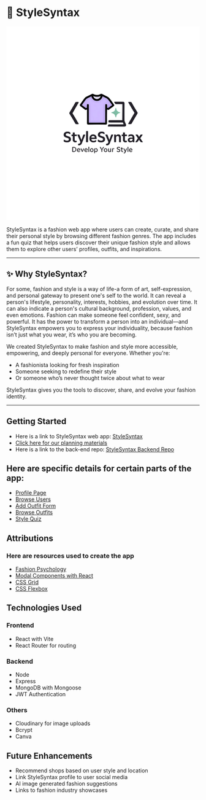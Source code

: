 # 🧵 StyleSyntax

![StyleSyntax Logo](./src/assets/StyleSyntaxLogo.svg)

StyleSyntax is a fashion web app where users can create, curate, and share their personal style by browsing different fashion genres. The app includes a fun quiz that helps users discover their unique fashion style and allows them to explore other users’ profiles, outfits, and inspirations.

---

## ✨ Why StyleSyntax?

For some, fashion and style is a way of life-a form of art, self-expression, and personal gateway to present one's self to the world. It can reveal a person's lifestyle, personality, interests, hobbies, and evolution over time. It can also indicate a person's cultural background, profession, values, and even emotions. Fashion can make someone feel confident, sexy, and powerful. It has the power to transform a person into an individual—and StyleSyntax empowers you to express your individuality, because fashion isn’t just what you wear, it’s who you are becoming.

We created StyleSyntax to make fashion and style more accessible, empowering, and deeply personal for everyone. Whether you're:
- A fashionista looking for fresh inspiration
- Someone seeking to redefine their style
- Or someone who’s never thought twice about what to wear

StyleSyntax gives you the tools to discover, share, and evolve your fashion identity.

---  

## Getting Started

- Here is a link to StyleSyntax web app: [StyleSyntax]( https://stylesyntax.netlify.app/)
- [Click here for our planning materials](https://trello.com/invite/b/67ec7325c5a14e24f305c594/ATTI2008f9e5e0bf183d6de6b6c0999f794dFC3124D4/style-syntax-project-board)
- Here is a link to the back-end repo: [StyleSyntax Backend Repo](https://github.com/DaniNorth/stylesyntax-backend.git)

## Here are specific details for certain parts of the app:
- [Profile Page](./docs/profile-page.md)
- [Browse Users](./docs/browse-users.md)
- [Add Outfit Form](./docs/add-outfit.md)
- [Browse Outfits](./docs/browse-outfits.md)
- [Style Quiz](./docs/style-quiz.md)

## Attributions

### Here are resources used to create the app

- [Fashion Psychology](https://www.scienceofpeople.com/fashion-psychology/)
- [Modal Components with React](https://blog.bitsrc.io/build-a-simple-modal-component-with-react-16decdc111a6)
- [CSS Grid](https://css-tricks.com/snippets/css/complete-guide-grid/)
- [CSS Flexbox](https://css-tricks.com/snippets/css/a-guide-to-flexbox/)

## Technologies Used

### Frontend
- React with Vite
- React Router for routing

### Backend
- Node
- Express
- MongoDB with Mongoose
- JWT Authentication

### Others
- Cloudinary for image uploads
- Bcrypt
- Canva

## Future Enhancements
- Recommend shops based on user style and location
- Link StyleSyntax profile to user social media
- AI image generated fashion suggestions
- Links to fashion industry showcases
